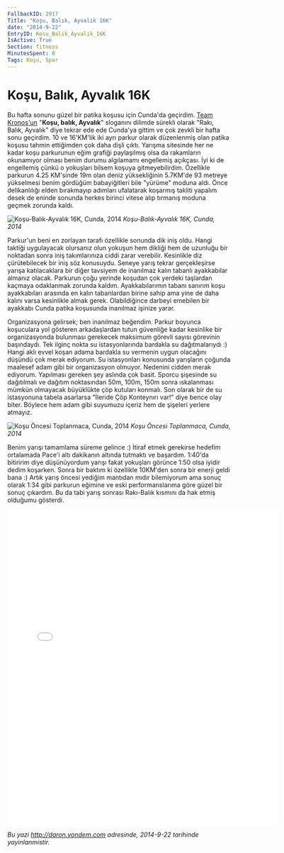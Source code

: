 ```yaml
---
FallbackID: 2917
Title: "Koşu, Balık, Ayvalık 16K"
date: "2014-9-22"
EntryID: Kosu_Balik_Ayvalik_16K
IsActive: True
Section: fitness
MinutesSpent: 0
Tags: Koşu, Spor
---
```

# Koşu, Balık, Ayvalık 16K
Bu hafta sonunu güzel bir patika koşusu için Cunda'da geçirdim. [Team
Kronos'un](http://cunda.teamkronos.com/) "**Koşu, balık, Ayvalık**"
sloganını dilimde sürekli olarak "Rakı, Balık, Ayvalık" diye tekrar ede
ede Cunda'ya gittim ve çok zevkli bir hafta sonu geçirdim. 10 ve
16'KM'lik iki ayrı parkur olarak düzenlenmiş olan patika koşusu tahmin
ettiğimden çok daha dişli çıktı. Yarışma sitesinde her ne kadar koşu
parkurunun eğim grafiği paylaşılmış olsa da rakamların okunamıyor olması
benim durumu algılamamı engellemiş açıkçası. İyi ki de engellemiş çünkü
o yokuşları bilsem koşuya gitmeyebilirdim. Özellikle parkurun 4.25
KM'sinde 19m olan deniz yüksekliğinin 5.7KM'de 93 metreye yükselmesi
benim gördüğüm babayiğitleri bile "yürüme" moduna aldı. Önce
delikanlılığı elden bırakmayıp adımları ufalatarak koşarmış takliti
yapalım desek de eninde sonunda herkes birinci vitese alıp tırmanış
moduna geçmek zorunda kaldı.

![Koşu-Balık-Ayvalık 16K, Cunda,
2014](media/Kosu_Balik_Ayvalik_16K/cunda_1.jpg)
*Koşu-Balık-Ayvalık 16K, Cunda, 2014*

Parkur'un beni en zorlayan tarafı özellikle sonunda dik iniş oldu. Hangi
taktiği uygulayacak olursanız olun yokuşun hem dikliği hem de uzunluğu
bir noktadan sonra iniş takımlarınıza ciddi zarar verebilir. Kesinlikle
diz çürütebilecek bir iniş söz konusuydu. Seneye yarış tekrar
gerçekleşirse yarışa katılacaklara bir diğer tavsiyem de inanılmaz kalın
tabanlı ayakkabılar almanız olacak. Parkurun çoğu yerinde koşudan çok
yerdeki taşlardan kaçmaya odaklanmak zorunda kaldım. Ayakkabılarımın
tabanı sanırım koşu ayakkabıları arasında en kalın tabanlardan birine
sahip ama yine de daha kalını varsa kesinlikle almak gerek.
Olabildiğince darbeyi emebilen bir ayakkabı Cunda patika koşusunda
inanılmaz işinize yarar.

Organizasyona gelirsek; ben inanılmaz beğendim. Parkur boyunca
koşuculara yol gösteren arkadaşlardan tutun güvenliğe kadar kesinlike
bir organizasyonda bulunması gerekecek maksimum görevli sayısı görevinin
başındaydı. Tek ilginç nokta su istasyonlarında bardakla su
dağıtmalarıydı :) Hangi aklı evvel koşan adama bardakla su vermenin
uygun olacağını düşündü çok merak ediyorum. Su istasyonları konusunda
yarışların çoğunda maalesef adam gibi bir organizasyon olmuyor. Nedenini
cidden merak ediyorum. Yapılması gereken şey aslında çok basit. Sporcu
şişesinde su dağıtılmalı ve dağıtım noktasından 50m, 100m, 150m sonra
ıskalanması mümkün olmayacak büyüklükte çöp kutuları konmalı. Son olarak
bir de su istasyonuna tabela asarlarsa "İleride Çöp Konteynırı var!"
diye bence olay biter. Böylece hem adam gibi suyumuzu içeriz hem de
şişeleri yerlere atmayız.

![Koşu Öncesi Toplanmaca, Cunda,
2014](media/Kosu_Balik_Ayvalik_16K/cunda_2.jpg)
*Koşu Öncesi Toplanmaca, Cunda, 2014*

Benim yarışı tamamlama süreme gelince :) İtiraf etmek gerekirse hedefim
ortalamada Pace'i altı dakikanın altında tutmaktı ve başardım. 1:40'da
bitiririm diye düşünüyordum yarışı fakat yokuşları görünce 1:50 olsa
iyidir dedim koşarken. Sonra bir baktım ki özellikle 10KM'den sonra bir
enerji geldi bana :) Artık yarış öncesi yediğim mantıdan mıdır
bilemiyorum ama sonuç olarak 1:34 gibi parkurun eğimine ve eski
performanslarıma göre güzel bir sonuç çıkardım. Bu da tabi yarış sonrası
Rakı-Balık kısmını da hak etmiş olduğumu gösterdi.

<iframe src="//instagram.com/p/tLFt3OEAEu/embed/" width="612" height="710" frameborder="0" scrolling="no" allowtransparency="true"></iframe>



*Bu yazi http://daron.yondem.com adresinde, 2014-9-22 tarihinde yayinlanmistir.*
